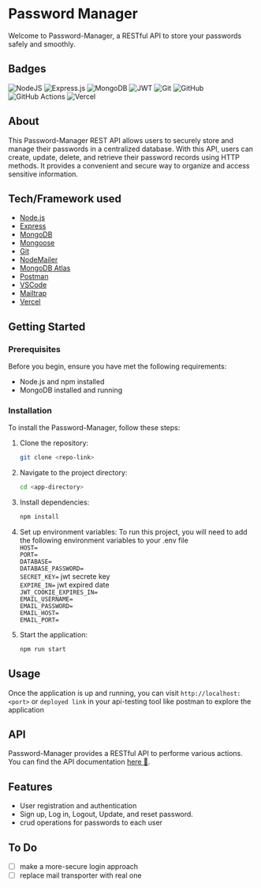 # Password Manager

Welcome to Password-Manager, a RESTful API to store your passwords safely and smoothly.

## Badges

![NodeJS](https://img.shields.io/badge/node.js-6DA55F?style=for-the-badge&logo=node.js&logoColor=white)
![Express.js](https://img.shields.io/badge/express.js-%23404d59.svg?style=for-the-badge&logo=express&logoColor=%2361DAFB)
![MongoDB](https://img.shields.io/badge/MongoDB-%234ea94b.svg?style=for-the-badge&logo=mongodb&logoColor=white)
![JWT](https://img.shields.io/badge/JWT-black?style=for-the-badge&logo=JSON%20web%20tokens)
![Git](https://img.shields.io/badge/git-%23F05033.svg?style=for-the-badge&logo=git&logoColor=white)
![GitHub](https://img.shields.io/badge/github-%23121011.svg?style=for-the-badge&logo=github&logoColor=white)
![GitHub Actions](https://img.shields.io/badge/github%20actions-%232671E5.svg?style=for-the-badge&logo=githubactions&logoColor=white)
![Vercel](https://img.shields.io/badge/vercel-%23000000.svg?style=for-the-badge&logo=vercel&logoColor=white)

## About

This Password-Manager REST API allows users to securely store and manage their passwords in a centralized database. With this API, users can create, update, delete, and retrieve their password records using HTTP methods. It provides a convenient and secure way to organize and access sensitive information.

## Tech/Framework used

- [Node.js](https://nodejs.org/en/)
- [Express](https://expressjs.com/)
- [MongoDB](https://www.mongodb.com/)
- [Mongoose](https://mongoosejs.com/)
- [Git](https://git-scm.com/)
- [NodeMailer](https://nodemailer.com/about/)
- [MongoDB Atlas](https://www.mongodb.com/cloud/atlas)
- [Postman](https://www.postman.com/)
- [VSCode](https://code.visualstudio.com/)
- [Mailtrap](https://mailtrap.io/)
- [Vercel](https://vercel.com/)

## Getting Started

### Prerequisites

Before you begin, ensure you have met the following requirements:

- Node.js and npm installed
- MongoDB installed and running

### Installation

To install the Password-Manager, follow these steps:

1. Clone the repository:

   ```bash
   git clone <repo-link>
   ```

2. Navigate to the project directory:

   ```bash
   cd <app-directory>
   ```

3. Install dependencies:

   ```bash
   npm install
   ```

4. Set up environment variables:
   To run this project, you will need to add the following environment variables to your .env file\
   `HOST=`\
   `PORT=`\
   `DATABASE=`\
   `DATABASE_PASSWORD=`\
   `SECRET_KEY=` jwt secrete key\
   `EXPIRE_IN=` jwt expired date\
   `JWT_COOKIE_EXPIRES_IN=`\
   `EMAIL_USERNAME=`\
   `EMAIL_PASSWORD=`\
   `EMAIL_HOST=`\
   `EMAIL_PORT=`

5. Start the application:
   ```bash
   npm run start
   ```

## Usage

Once the application is up and running, you can visit `http://localhost:<port>` or `deployed link` in your api-testing tool like postman to explore the application

## API

Password-Manager provides a RESTful API to performe various actions. You can find the API documentation [here :link:](https://documenter.getpostman.com/view/28868026/2sA2rDvKnK).

## Features

- User registration and authentication
- Sign up, Log in, Logout, Update, and reset password.
- crud operations for passwords to each user

## To Do

- [ ] make a more-secure login approach
- [ ] replace mail transporter with real one
